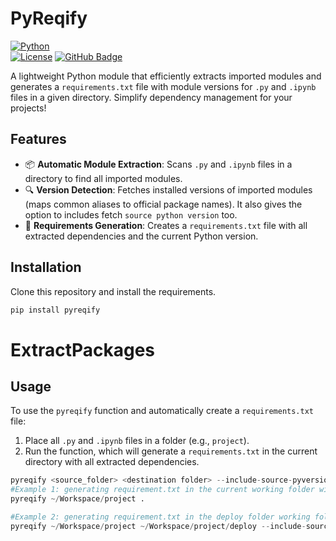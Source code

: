 # PyReqify

[![Python](https://img.shields.io/badge/Python-3.8%2B-blue)](https://www.python.org/)  
[![License](https://img.shields.io/badge/License-MIT-green.svg)](https://opensource.org/licenses/MIT)
[![GitHub Badge](https://img.shields.io/badge/GitHub-Repo-blue.svg)](https://github.com/ammaryasirnaich/PyReqify)


A lightweight Python module that efficiently extracts imported modules and generates a `requirements.txt` file with module versions for `.py` and `.ipynb` files in a given directory. Simplify dependency management for your projects!

## Features

- 📦 **Automatic Module Extraction**: Scans `.py` and `.ipynb` files in a directory to find all imported modules.
- 🔍 **Version Detection**: Fetches installed versions of imported modules (maps common aliases to official package names). It also gives the option to includes fetch `source python version` too.
- 📝 **Requirements Generation**: Creates a `requirements.txt` file with all extracted dependencies and the current Python version.


## Installation

Clone this repository and install the requirements.

```bash
pip install pyreqify
```


# ExtractPackages

## Usage
To use the `pyreqify` function and automatically create a `requirements.txt` file:

1. Place all `.py` and `.ipynb` files in a folder (e.g., `project`).
2. Run the function, which will generate a `requirements.txt` in the current directory with all extracted dependencies.

```python
pyreqify <source_folder> <destination folder> --include-source-pyversion
#Example 1: generating requirement.txt in the current working folder with no python version included
pyreqify ~/Workspace/project . 

#Example 2: generating requirement.txt in the deploy folder working folder along with the working python version included in the .txt
pyreqify ~/Workspace/project ~/Workspace/project/deploy --include-source-pyversion
```